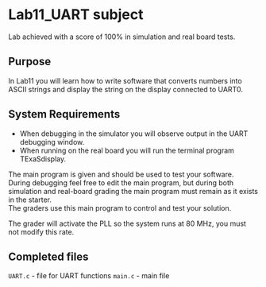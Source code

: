 # Lab11_UART subject

Lab achieved with a score of 100% in simulation and real board tests.

## Purpose

In Lab11 you will learn how to write software that converts numbers into ASCII strings and display the string on the display connected to UART0.

## System Requirements

- When debugging in the simulator you will observe output in the UART debugging window. 
- When running on the real board you will run the terminal program TExaSdisplay. 

The main program is given and should be used to test your software. \
During debugging feel free to edit the main program, but during both simulation and real-board grading the main program must remain as it exists in the starter. \
The graders use this main program to control and test your solution.

The grader will activate the PLL so the system runs at 80 MHz, you must not modify this rate.

## Completed files

`UART.c` - file for UART functions
`main.c` - main file
